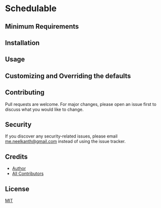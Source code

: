 # Schedulable

## Minimum Requirements

## Installation

## Usage

## Customizing and Overriding the defaults

## Contributing
Pull requests are welcome. For major changes, please open an issue first to discuss what you would like to change.

## Security
If you discover any security-related issues, please email me.neelkanth@gmail.com instead of using the issue tracker.

## Credits

- [Author](https://github.com/username)
- [All Contributors](../../contributors)

## License
[MIT](https://choosealicense.com/licenses/mit/)